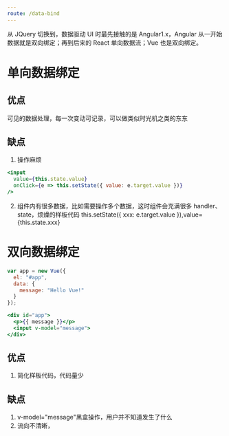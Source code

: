 ```yaml
---
route: /data-bind
---
```


从 JQuery 切换到，数据驱动 UI 时最先接触的是 Angular1.x，Angular 从一开始数据就是双向绑定；再到后来的 React 单向数据流；Vue 也是双向绑定。

# 单向数据绑定

## 优点

可见的数据处理，每一次变动可记录，可以做类似时光机之类的东东

## 缺点

1. 操作麻烦

```jsx
<input
  value={this.state.value}
  onClick={e => this.setState({ value: e.target.value })}
/>
```

2. 组件内有很多数据，比如需要操作多个数据，这时组件会充满很多 handler、state，烦燥的样板代码 this.setState({ xxx: e.target.value }),value={this.state.xxx}

# 双向数据绑定

```jsx
var app = new Vue({
  el: "#app",
  data: {
    message: "Hello Vue!"
  }
});

<div id="app">
  <p>{{ message }}</p>
  <input v-model="message">
</div>
```
## 优点

1. 简化样板代码，代码量少

## 缺点
1. v-model="message"黑盒操作，用户并不知道发生了什么
2. 流向不清晰，